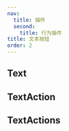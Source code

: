 ```yaml
---
nav:
  title: 插件
  second:
    title: 行为插件
title: 文本按钮
order: 2
---
```


## Text

<code src="./demos/text.tsx" ></code>

## TextAction

<code src="./demos/textaction.tsx" ></code>

## TextActions

<code src="./demos/textactions.tsx" ></code>
